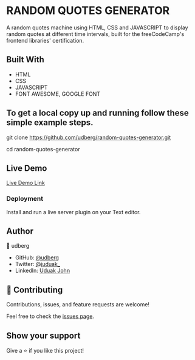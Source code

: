 # RANDOM QUOTES GENERATOR

A random quotes machine using HTML, CSS and JAVASCRIPT to display random quotes at different time intervals, built for the freeCodeCamp's frontend libraries' certification.

## Built With

- HTML
- CSS
- JAVASCRIPT
- FONT AWESOME, GOOGLE FONT

## To get a local copy up and running follow these simple example steps.

git clone https://github.com/udberg/random-quotes-generator.git

cd random-quotes-generator

## Live Demo

[Live Demo Link](https://codepen.io/udberg/pen/MWayKxN)


### Deployment

Install and run a live server plugin on your Text editor.


## Author

👤 udberg

- GitHub: [@udberg](https://github.com/udberg)
- Twitter: [@juduak\_](https://twitter.com/juduak_)
- LinkedIn: [Uduak John](https://www.linkedin.com/in/uduak-john-090059105/)


## 🤝 Contributing

Contributions, issues, and feature requests are welcome!

Feel free to check the [issues page](https://github.com/udberg/random-quotes-generator/issues).

## Show your support

Give a ⭐️ if you like this project!

